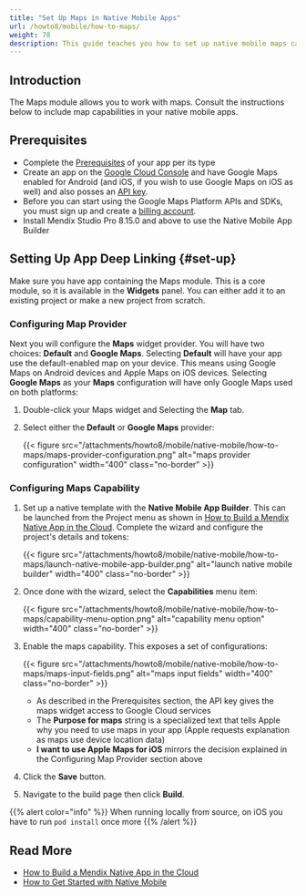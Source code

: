 ```yaml
---
title: "Set Up Maps in Native Mobile Apps"
url: /howto8/mobile/how-to-maps/
weight: 78
description: This guide teaches you how to set up native mobile maps capabilities for Android and Apple devices.
---
```


## Introduction

The Maps module allows you to work with maps. Consult the instructions below to include map capabilities in your native mobile apps.

## Prerequisites

* Complete the [Prerequisites](/refguide/mobile/getting-started-with-mobile/prerequisites/) of your app per its type
* Create an app on the [Google Cloud Console](https://console.cloud.google.com/google/maps-apis/overview) and have Google Maps enabled for Android (and iOS, if you wish to use Google Maps on iOS as well) and also posses an [API key](https://developers.google.com/maps/documentation/android-sdk/get-api-key). 
* Before you can start using the Google Maps Platform APIs and SDKs, you must sign up and create a [billing account](https://developers.google.com/maps/gmp-get-started/#create-billing-account).
* Install Mendix Studio Pro 8.15.0 and above to use the Native Mobile App Builder

## Setting Up App Deep Linking {#set-up}

Make sure you have app containing the Maps module. This is a core module, so it is available in the **Widgets** panel. You can either add it to an existing project or make a new project from scratch. 

### Configuring Map Provider

Next you will configure the **Maps** widget provider. You will have two choices: **Default** and **Google Maps**. Selecting **Default** will have your app use the default-enabled map on your device. This means using Google Maps on Android devices and Apple Maps on iOS devices. Selecting **Google Maps** as your **Maps** configuration will have only Google Maps used on both platforms:

1. Double-click your Maps widget and Selecting the **Map** tab. 
1. Select either the **Default** or **Google Maps** provider:

    {{< figure src="/attachments/howto8/mobile/native-mobile/how-to-maps/maps-provider-configuration.png" alt="maps provider configuration"   width="400"  class="no-border" >}}

### Configuring Maps Capability 

1. Set up a native template with the **Native Mobile App Builder**. This can be launched from the Project menu as shown in [How to Build a Mendix Native App in the Cloud](/howto8/mobile/deploying-native-app/). Complete the wizard and configure the project's details and tokens:

    {{< figure src="/attachments/howto8/mobile/native-mobile/how-to-maps/launch-native-mobile-app-builder.png" alt="launch native mobile builder"   width="400"  class="no-border" >}}

1. Once done with the wizard, select the **Capabilities** menu item:

    {{< figure src="/attachments/howto8/mobile/native-mobile/how-to-maps/capability-menu-option.png" alt="capability menu option"   width="400"  class="no-border" >}}

1. Enable the maps capability. This exposes a set of configurations:

    {{< figure src="/attachments/howto8/mobile/native-mobile/how-to-maps/maps-input-fields.png" alt="maps input fields"   width="400"  class="no-border" >}}

    * As described in the Prerequisites section, the API key gives the maps widget access to Google Cloud services
    * The **Purpose for maps** string is a specialized text that tells Apple why you need to use maps in your app (Apple requests explanation as maps use device location data)
    * **I want to use Apple Maps for iOS** mirrors the decision explained in the Configuring Map Provider section above

1. Click the **Save** button. 
1. Navigate to the build page then click **Build**.

{{% alert color="info" %}}
When running locally from source, on iOS you have to run `pod install` once more
{{% /alert %}}

## Read More

* [How to Build a Mendix Native App in the Cloud](/howto8/mobile/deploying-native-app/)
* [How to Get Started with Native Mobile](/howto8/mobile/getting-started-with-native-mobile/)
